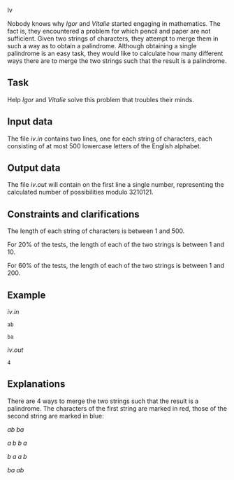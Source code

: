 Iv

Nobody knows why $Igor$ and $Vitalie$ started engaging in mathematics. The fact is, they encountered a problem for which pencil and paper are not sufficient. Given two strings of characters, they attempt to merge them in such a way as to obtain a palindrome. Although obtaining a single palindrome is an easy task, they would like to calculate how many different ways there are to merge the two strings such that the result is a palindrome.

## Task

Help $Igor$ and $Vitalie$ solve this problem that troubles their minds.

## Input data

The file $iv.in$ contains two lines, one for each string of characters, each consisting of at most $500$ lowercase letters of the English alphabet.

## Output data

The file $iv.out$ will contain on the first line a single number, representing the calculated number of possibilities modulo $3210121$.

## Constraints and clarifications

The length of each string of characters is between $1$ and $500$.

For $20\%$ of the tests, the length of each of the two strings is between $1$ and $10$.

For $60\%$ of the tests, the length of each of the two strings is between $1$ and $200$.

## Example

$iv.in$

`ab`

`ba`

$iv.out$

`4`

## Explanations

There are $4$ ways to merge the two strings such that the result is a palindrome. The characters of the first string are marked in red, those of the second string are marked in blue:

$ab \; ba$

$a \; b \; b \; a$

$b \; a \; a \; b$

$ba \; ab$